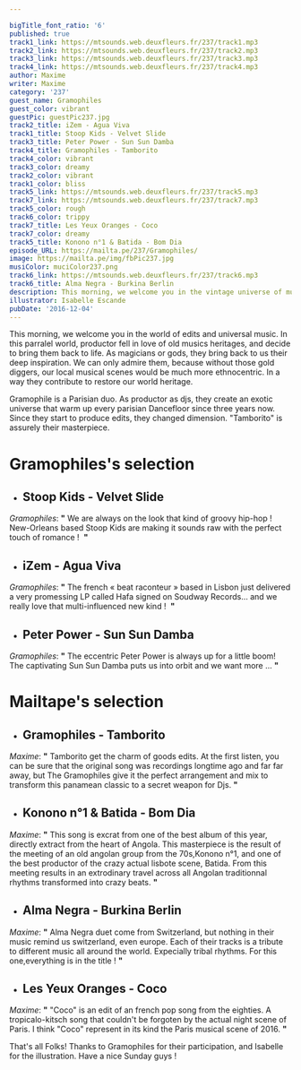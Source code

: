 ```yaml
---

bigTitle_font_ratio: '6'
published: true
track1_link: https://mtsounds.web.deuxfleurs.fr/237/track1.mp3
track2_link: https://mtsounds.web.deuxfleurs.fr/237/track2.mp3
track3_link: https://mtsounds.web.deuxfleurs.fr/237/track3.mp3
track4_link: https://mtsounds.web.deuxfleurs.fr/237/track4.mp3
author: Maxime
writer: Maxime
category: '237'
guest_name: Gramophiles
guest_color: vibrant
guestPic: guestPic237.jpg
track2_title: iZem - Agua Viva
track1_title: Stoop Kids - Velvet Slide
track3_title: Peter Power - Sun Sun Damba
track4_title: Gramophiles - Tamborito
track4_color: vibrant
track3_color: dreamy
track2_color: vibrant
track1_color: bliss
track5_link: https://mtsounds.web.deuxfleurs.fr/237/track5.mp3
track7_link: https://mtsounds.web.deuxfleurs.fr/237/track7.mp3
track5_color: rough
track6_color: trippy
track7_title: Les Yeux Oranges - Coco
track7_color: dreamy
track5_title: Konono n°1 & Batida - Bom Dia
episode_URL: https://mailta.pe/237/Gramophiles/
image: https://mailta.pe/img/fbPic237.jpg
musiColor: muciColor237.png
track6_link: https://mtsounds.web.deuxfleurs.fr/237/track6.mp3
track6_title: Alma Negra - Burkina Berlin
description: This morning, we welcome you in the vintage universe of music.
illustrator: Isabelle Escande
pubDate: '2016-12-04'
---
```

 This morning, we welcome you in the world of edits and universal music. In this parralel world, productor fell in love of old musics heritages, and decide to bring them back to life. As magicians or gods, they bring back to us their deep inspiration. We can only admire them, because without those gold diggers, our local musical scenes would be much more ethnocentric. In a way they contribute to restore our world heritage.

Gramophile is a Parisian duo. As productor as djs, they create an exotic universe that warm up every parisian Dancefloor since three years now. Since they start to produce edits, they changed dimension. "Tamborito" is assurely their masterpiece.  

# **Gramophiles's selection**

+ ## Stoop Kids - Velvet Slide

_Gramophiles_:  **"**  We are always on the look that kind of groovy hip-hop !  New-Orleans based Stoop Kids are making it sounds raw with the perfect touch of romance !  **"** 

+ ## iZem - Agua Viva
_Gramophiles_: **"** The french « beat raconteur » based in Lisbon just delivered a very promessing LP called Hafa signed on Soudway Records… and we really love that multi-influenced new kind !  **"** 

+ ## Peter Power - Sun Sun Damba
_Gramophiles_:  **"**  The eccentric Peter Power is always up for a little boom!
The captivating Sun Sun Damba puts us into orbit and we want more ...  **"** 

# **Mailtape's selection**

+ ## Gramophiles - Tamborito
_Maxime_:  **"**  Tamborito get the charm of goods edits. At the first listen, you can be sure that the original song was recordings longtime ago and far far away, but The Gramophiles give it the perfect arrangement and mix to transform this panamean classic to a secret weapon for Djs.   **"** 

+ ## Konono n°1 & Batida - Bom Dia
_Maxime_:  **"**  This song is excrat from one of the best album of this year, directly extract from the heart of Angola. This masterpiece is the result of the meeting of an old angolan group from the 70s,Konono n°1, and one of the best productor of the crazy actual lisbote scene, Batida. From this meeting results in an extrodinary travel across all Angolan traditionnal rhythms transformed into crazy beats. **"** 

+ ## Alma Negra - Burkina Berlin
_Maxime_:  **"**  Alma Negra duet come from Switzerland, but nothing in their music remind us switzerland, even europe. Each of their tracks is a tribute to different music all around the world. Expecially tribal rhythms. For this one,everything is in the title !   **"** 

+ ## Les Yeux Oranges - Coco
_Maxime_:  **"**  "Coco" is an edit of an french pop song from the eighties. A tropicalo-kitsch song that couldn't be forgoten by the actual night scene of Paris. I think "Coco" represent in its kind the Paris musical scene of 2016.   **"** 

That's all Folks! Thanks to Gramophiles for their participation, and Isabelle for the illustration. Have a nice Sunday guys ! 
